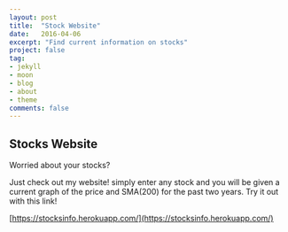 ```yaml
---
layout: post
title:  "Stock Website"
date:   2016-04-06
excerpt: "Find current information on stocks"
project: false
tag:
- jekyll 
- moon
- blog
- about
- theme
comments: false
---
```


## Stocks Website ##
Worried about your stocks?

Just check out my website! simply enter any stock and you will be given a current graph of the price and SMA(200) for the past two years. Try it out with this link!

[https://stocksinfo.herokuapp.com/](https://stocksinfo.herokuapp.com/)
